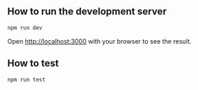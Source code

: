## How to run the development server

```bash
npm run dev
```

Open [http://localhost:3000](http://localhost:3000) with your browser to see the result.

## How to test
```bash
npm run test
```
